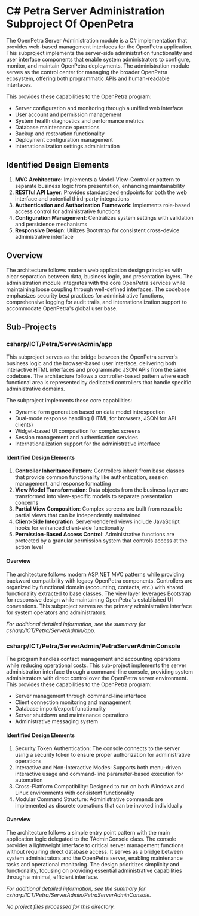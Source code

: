 # C# Petra Server Administration Subproject Of OpenPetra

The OpenPetra Server Administration module is a C# implementation that provides web-based management interfaces for the OpenPetra application. This subproject implements the server-side administration functionality and user interface components that enable system administrators to configure, monitor, and maintain OpenPetra deployments. The administration module serves as the control center for managing the broader OpenPetra ecosystem, offering both programmatic APIs and human-readable interfaces.

This provides these capabilities to the OpenPetra program:

- Server configuration and monitoring through a unified web interface
- User account and permission management
- System health diagnostics and performance metrics
- Database maintenance operations
- Backup and restoration functionality
- Deployment configuration management
- Internationalization settings administration

## Identified Design Elements

1. **MVC Architecture**: Implements a Model-View-Controller pattern to separate business logic from presentation, enhancing maintainability
2. **RESTful API Layer**: Provides standardized endpoints for both the web interface and potential third-party integrations
3. **Authentication and Authorization Framework**: Implements role-based access control for administrative functions
4. **Configuration Management**: Centralizes system settings with validation and persistence mechanisms
5. **Responsive Design**: Utilizes Bootstrap for consistent cross-device administrative interface

## Overview
The architecture follows modern web application design principles with clear separation between data, business logic, and presentation layers. The administration module integrates with the core OpenPetra services while maintaining loose coupling through well-defined interfaces. The codebase emphasizes security best practices for administrative functions, comprehensive logging for audit trails, and internationalization support to accommodate OpenPetra's global user base.

## Sub-Projects

### csharp/ICT/Petra/ServerAdmin/app

This subproject serves as the bridge between the OpenPetra server's business logic and the browser-based user interface, delivering both interactive HTML interfaces and programmatic JSON APIs from the same codebase. The architecture follows a controller-based pattern where each functional area is represented by dedicated controllers that handle specific administrative domains.

The subproject implements these core capabilities:

- Dynamic form generation based on data model introspection
- Dual-mode response handling (HTML for browsers, JSON for API clients)
- Widget-based UI composition for complex screens
- Session management and authentication services
- Internationalization support for the administrative interface

#### Identified Design Elements

1. **Controller Inheritance Pattern**: Controllers inherit from base classes that provide common functionality like authentication, session management, and response formatting
2. **View Model Transformation**: Data objects from the business layer are transformed into view-specific models to separate presentation concerns
3. **Partial View Composition**: Complex screens are built from reusable partial views that can be independently maintained
4. **Client-Side Integration**: Server-rendered views include JavaScript hooks for enhanced client-side functionality
5. **Permission-Based Access Control**: Administrative functions are protected by a granular permission system that controls access at the action level

#### Overview
The architecture follows modern ASP.NET MVC patterns while providing backward compatibility with legacy OpenPetra components. Controllers are organized by functional domain (accounting, contacts, etc.) with shared functionality extracted to base classes. The view layer leverages Bootstrap for responsive design while maintaining OpenPetra's established UI conventions. This subproject serves as the primary administrative interface for system operators and administrators.

  *For additional detailed information, see the summary for csharp/ICT/Petra/ServerAdmin/app.*

### csharp/ICT/Petra/ServerAdmin/PetraServerAdminConsole

The program handles contact management and accounting operations while reducing operational costs. This sub-project implements the server administration interface through a command-line console, providing system administrators with direct control over the OpenPetra server environment. This provides these capabilities to the OpenPetra program:

- Server management through command-line interface
- Client connection monitoring and management
- Database import/export functionality
- Server shutdown and maintenance operations
- Administrative messaging system

#### Identified Design Elements

1. Security Token Authentication: The console connects to the server using a security token to ensure proper authorization for administrative operations
2. Interactive and Non-Interactive Modes: Supports both menu-driven interactive usage and command-line parameter-based execution for automation
3. Cross-Platform Compatibility: Designed to run on both Windows and Linux environments with consistent functionality
4. Modular Command Structure: Administrative commands are implemented as discrete operations that can be invoked individually

#### Overview
The architecture follows a simple entry point pattern with the main application logic delegated to the TAdminConsole class. The console provides a lightweight interface to critical server management functions without requiring direct database access. It serves as a bridge between system administrators and the OpenPetra server, enabling maintenance tasks and operational monitoring. The design prioritizes simplicity and functionality, focusing on providing essential administrative capabilities through a minimal, efficient interface.

  *For additional detailed information, see the summary for csharp/ICT/Petra/ServerAdmin/PetraServerAdminConsole.*

*No project files processed for this directory.*

[Generated by the Sage AI expert workbench: 2025-03-30 02:22:57  https://sage-tech.ai/workbench]: #